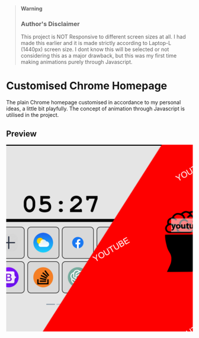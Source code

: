 > **Warning**
> ### Author's Disclaimer
>This project is NOT Responsive to different screen sizes at all. I had made this earlier and it is made strictly according to Laptop-L (1440px) screen size. I dont know this will be selected or not considering this as a major drawback, but this was my first time making animations purely through Javascript.


# Customised Chrome Homepage

The plain Chrome homepage customised in accordance to my personal ideas, a little bit playfully. The concept of animation through Javascript is utilised in the project.


## Preview

![Preview screenshot](chromehomepage.jpg)